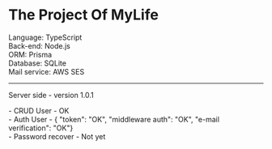 # The Project Of MyLife

Language: TypeScript<br>
Back-end: Node.js<br>
ORM: Prisma<br>
Database: SQLite<br>
Mail service: AWS SES<hr>

<p>Server side - version 1.0.1</p>
- CRUD User - OK <br>
- Auth User - {
"token": "OK", 
"middleware auth": "OK",
"e-mail verification": "OK"}<br>
- Password recover - Not yet
